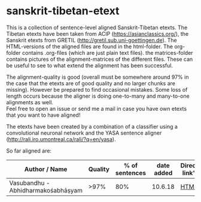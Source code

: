 # sanskrit-tibetan-etext
This is a collection of sentence-level aligned Sanskrit-Tibetan etexts. The Tibetan etexts have been taken from ACIP (https://asianclassics.org/), the Sanskrit etexts from GRETIL (http://gretil.sub.uni-goettingen.de).
The HTML-versions of the aligned files are found in the html-folder. The org-folder contains .org-files (which are just plain text files). the matrices-folder contains pictures of the alignment-matrices of the different files. These can be useful to see to what extend the alignment has been successful. 

The alignment-quality is good (overall must be somewhere around 97% in the case that the etexts are of good quality and no larger chunks are missing). However be prepared to find occasional mistakes. Some loss of length occurs because the aligner is doing one-to-many and many-to-one alignments as well.  
Feel free to open an issue or send me a mail in case you have own etexts that you want to have aligned!

The etexts have been created by a combination of a classifier using a convolutional neuronal network and the YASA sentence aligner (http://rali.iro.umontreal.ca/rali/?q=en/yasa). 

So far aligned are:

| Author / Name        | Quality           | % of sentences  |date added|Direct link"
| ------------- |-------------| -----|-|-|
| Vasubandhu - Abhidharmakośabhāṣyam   | >97% | 80% |10.6.18|[HTML](http://htmlpreview.github.io/?https://raw.githubusercontent.com/dhamma-basti/sanskrit-tibetan-etexts/master/html/vasubandhu-akbh-aligned.html)|
